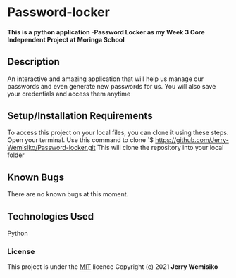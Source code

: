 # Password-locker

#### This is a python application -Password Locker as my Week 3 Core Independent Project at Moringa School

## Description

 An interactive and  amazing application that will help us manage our passwords and even generate new passwords for us.
 You will also save your credentials and access them anytime

## Setup/Installation Requirements

To access this project on your local files, you can clone it using these steps.
Open your terminal.
Use this command to clone `$ https://github.com/Jerry-Wemisiko/Password-locker.git
This will clone the repository into your local folder

## Known Bugs

There are no known bugs at this moment.

## Technologies Used

Python


### License

This project is under the [MIT](https://choosealicense.com/licenses/mit/) licence
Copyright (c) 2021 **Jerry Wemisiko**

